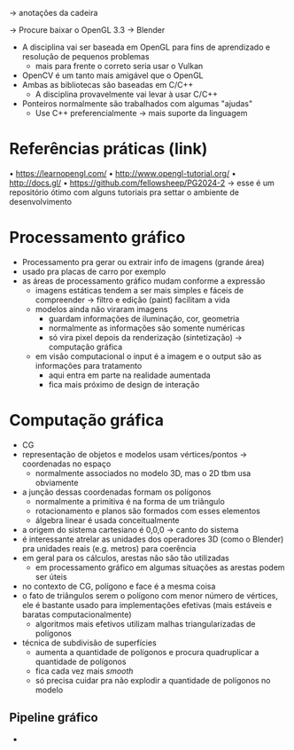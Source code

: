 -> anotações da cadeira

-> Procure baixar o OpenGL 3.3 -> Blender

- A disciplina vai ser baseada em OpenGL para fins de aprendizado e resolução de pequenos problemas
  - mais para frente o correto seria usar o Vulkan
- OpenCV é um tanto mais amigável que o OpenGL
- Ambas as bibliotecas são baseadas em C/C++
  - A disciplina provavelmente vai levar à usar C/C++
- Ponteiros normalmente são trabalhados com algumas "ajudas"
  - Use C++ preferencialmente -> mais suporte da linguagem

# Referências práticas (link)
• https://learnopengl.com/
• http://www.opengl-tutorial.org/
• http://docs.gl/
• https://github.com/fellowsheep/PG2024-2 -> esse é um repositório ótimo com alguns tutoriais pra settar o ambiente de desenvolvimento

# Processamento gráfico
- Processamento pra gerar ou extrair info de imagens (grande área)
- usado pra placas de carro por exemplo
- as áreas de processamento gráfico mudam conforme a expressão
  - imagens estáticas tendem a ser mais simples e fáceis de compreender -> filtro e edição (paint) facilitam a vida
  - modelos ainda não viraram imagens
    - guardam informações de iluminação, cor, geometria
    - normalmente as informações são somente numéricas
    - só vira pixel depois da renderização (sintetização) -> computação gráfica
  - em visão computacional o input é a imagem e o output são as informações para tratamento
    - aqui entra em parte na realidade aumentada
    - fica mais próximo de design de interação

# Computação gráfica
- CG
- representação de objetos e modelos usam vértices/pontos -> coordenadas no espaço
  - normalmente associados no modelo 3D, mas o 2D tbm usa obviamente
- a junção dessas coordenadas formam os polígonos
  - normalmente a primitiva é na forma de um triângulo
  - rotacionamento e planos são formados com esses elementos
  - álgebra linear é usada conceitualmente
- a origem do sistema cartesiano é 0,0,0 -> canto do sistema
- é interessante atrelar as unidades dos operadores 3D (como o Blender) pra unidades reais (e.g. metros) para coerência
- em geral para os cálculos, arestas não são tão utilizadas
  - em processamento gráfico em algumas situações as arestas podem ser úteis
- no contexto de CG, polígono e face é a mesma coisa
- o fato de triângulos serem o polígono com menor número de vértices, ele é bastante usado para implementações efetivas (mais estáveis e baratas computacionalmente)
  - algoritmos mais efetivos utilizam malhas triangularizadas de polígonos
- técnica de subdivisão de superfícies
  - aumenta a quantidade de polígonos e procura quadruplicar a quantidade de polígonos
  - fica cada vez mais *smooth*
  - só precisa cuidar pra não explodir a quantidade de polígonos no modelo
## Pipeline gráfico
- 
